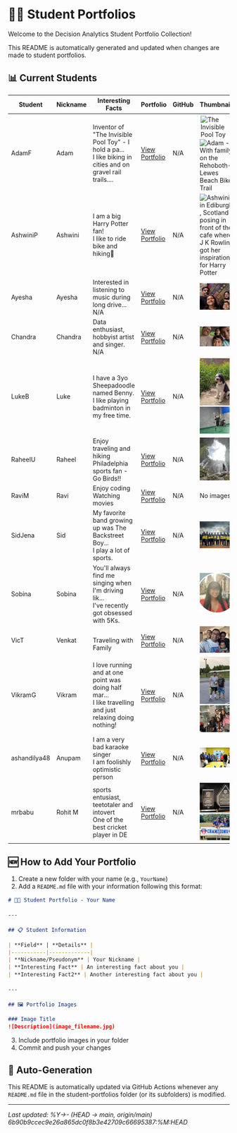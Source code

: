 # 👨‍🎓 Student Portfolios

Welcome to the Decision Analytics Student Portfolio Collection!

This README is automatically generated and updated when changes are made to student portfolios.

## 📊 Current Students

| Student | Nickname | Interesting Facts | Portfolio | GitHub | Thumbnails |
|---------|----------|-------------------|-----------|--------|------------|
| AdamF | Adam | Inventor of "The Invisible Pool Toy" - I hold a pa...<br>I like biking in cities and on gravel rail trails.... | [View Portfolio](AdamF/README.md) | N/A | <img src="https://encrypted-tbn0.gstatic.com/images?q=tbn:ANd9GcSpU-_uS7d7czuDb5wBpTui3ahBAFzJAIMpJA&s" alt="The Invisible Pool Toy" title="The Invisible Pool Toy" width="150" style="max-height: 85px; object-fit: contain; margin: 2px;"><img src="AdamF/IMG_1783.png" alt="Adam - With family on the Rehoboth-Lewes Beach Bike Trail" title="Adam - With family on the Rehoboth-Lewes Beach Bike Trail" width="150"> |
| AshwiniP | Ashwini | I am a big Harry Potter fan!<br>I like to ride bike and hiking🚴 | [View Portfolio](AshwiniP/README.md) | N/A | <img src="AshwiniP/IMG_0357.png" alt="Ashwini in Ediburgh , Scotland posing in front of the cafe where J K Rowling got her inspiration for Harry Potter" title="Ashwini in Ediburgh , Scotland posing in front of the cafe where J K Rowling got her inspiration for Harry Potter" width="150"> |
| Ayesha | Ayesha | Interested in listening to music during long drive...<br>N/A | [View Portfolio](Ayesha/README.md) | N/A | <img src="Ayesha/IMG_5653.jpg" alt="Ayesha  - With family" title="Ayesha  - With family" width="150"> |
| Chandra | Chandra | Data enthusiast, hobbyist artist and singer.<br>N/A | [View Portfolio](Chandra/README.md) | N/A | <img src="Chandra/IMG_7975.JPG" alt="Chandra with family in Aruba" title="Chandra with family in Aruba" width="150"> |
| LukeB | Luke | I have a 3yo Sheepadoodle named Benny.<br>I like playing badminton in my free time. | [View Portfolio](LukeB/README.md) | N/A | <img src="LukeB/PXL_20240522_154604796.PORTRAIT.ORIGINAL~3.jpg" alt="Benny in the flowers" title="Benny in the flowers" width="150"><img src="LukeB/IMG_0878.jpg" alt="Me playing badminton" title="Me playing badminton" width="150"> |
| RaheelU | Raheel | Enjoy traveling and hiking<br>Philadelphia sports fan - Go Birds!! | [View Portfolio](RaheelU/README.md) | N/A | <img src="RaheelU/Indonesia_waterfall.jpg" alt="Waterfall hike in Indonesia" title="Waterfall hike in Indonesia" width="150"> |
| RaviM | Ravi | Enjoy coding<br>Watching movies | [View Portfolio](RaviM/README.md) | N/A | No images |
| SidJena | Sid | My favorite band growing up was The Backstreet Boy...<br>I play a lot of sports. | [View Portfolio](SidJena/README.md) | N/A | <img src="SidJena/MyTeam.jpeg" alt="MySportTeam" title="MySportTeam" width="150"> |
| Sobina | Sobina | You'll always find me singing when I'm driving lik...<br>I've recently got obsessed with 5Ks. | [View Portfolio](Sobina/README.md) | N/A | <img src="Sobina/sobina.jpg" alt="Sobina" title="Sobina" width="150"> |
| VicT | Venkat | <br>Traveling with Family | [View Portfolio](VicT/README.md) | N/A | <img src="VicT/Venkat.jpg" alt="Venkat with Family" title="Venkat with Family" width="150"> |
| VikramG | Vikram | I love running and at one point was doing half mar...<br>I like travelling and just relaxing doing nothing! | [View Portfolio](VikramG/README.md) | N/A | <img src="VikramG/IMG_2286.JPEG" alt="Me and my coworker playing tennis" title="Me and my coworker playing tennis" width="150"><img src="VikramG/vikram_family.JPEG" alt="Vikram - With family Going to I think Florida" title="Vikram - With family Going to I think Florida" width="150"> |
| ashandilya48 | Anupam | I am a very bad karaoke singer<br>I am foolishly optimistic person | [View Portfolio](ashandilya48/README.md) | N/A | <img src="ashandilya48/IMG_0172.jpg" alt="Description" title="Description" width="150"> |
| mrbabu | Rohit M | sports entusiast, teetotaler and intovert<br>One of the best cricket player in DE | [View Portfolio](mrbabu/README.md) | N/A | <img src="mrbabu/Photo1.jpeg" alt="Memo" title="Memo" width="150"><img src="mrbabu/Photo2.jpeg" alt="Beautiful family" title="Beautiful family" width="150"> |

## 🆕 How to Add Your Portfolio

1. Create a new folder with your name (e.g., `YourName`)
2. Add a `README.md` file with your information following this format:

```markdown
# 👨‍🎓 Student Portfolio - Your Name

---

## 📋 Student Information

| **Field** | **Details** |
|-----------|-------------|
| **Nickname/Pseudonym** | Your Nickname |
| **Interesting Fact** | An interesting fact about you |
| **Interesting Fact2** | Another interesting fact about you |

---

## 🖼️ Portfolio Images

### Image Title
![Description](image_filename.jpg)
```

3. Include portfolio images in your folder
4. Commit and push your changes

## 🔄 Auto-Generation

This README is automatically updated via GitHub Actions whenever any `README.md` file in the student-portfolios folder (or its subfolders) is modified.

---
*Last updated: %Y->- (HEAD -> main, origin/main) 6b90b9ccec9e26a865dc0f8b3e42709c66695387:%M:HEAD*
